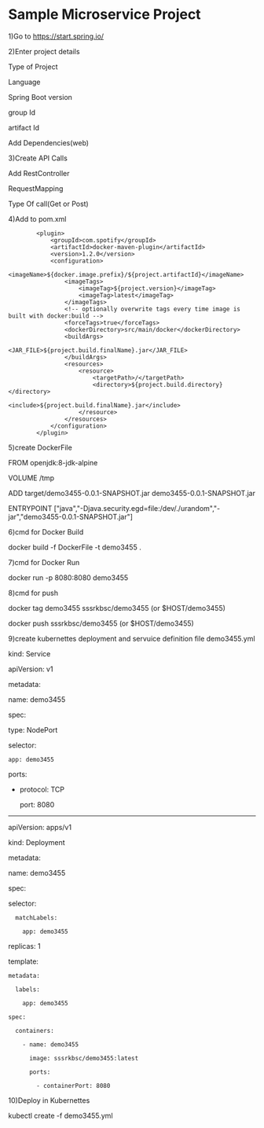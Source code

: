 # Sample Microservice Project

1)Go to https://start.spring.io/

2)Enter project details

  Type of Project
  
  Language
  
  Spring Boot version
  
  group Id
  
  artifact Id
  
  Add Dependencies(web)

3)Create API Calls

  Add RestController
  
  RequestMapping
  
  Type Of call(Get or Post)
  

4)Add to pom.xml

            <plugin>
                <groupId>com.spotify</groupId>
                <artifactId>docker-maven-plugin</artifactId>
                <version>1.2.0</version>
                <configuration>
                    <imageName>${docker.image.prefix}/${project.artifactId}</imageName>
                    <imageTags>
                        <imageTag>${project.version}</imageTag>
                        <imageTag>latest</imageTag>
                    </imageTags>
                    <!-- optionally overwrite tags every time image is built with docker:build -->
                    <forceTags>true</forceTags>
                    <dockerDirectory>src/main/docker</dockerDirectory>
                    <buildArgs>
                        <JAR_FILE>${project.build.finalName}.jar</JAR_FILE>
                    </buildArgs>
                    <resources>
                        <resource>
                            <targetPath>/</targetPath>
                            <directory>${project.build.directory}</directory>
                            <include>${project.build.finalName}.jar</include>
                        </resource>
                    </resources>
                </configuration>
            </plugin>
	
5)create DockerFile 

   FROM openjdk:8-jdk-alpine
   
   VOLUME /tmp
   
   ADD target/demo3455-0.0.1-SNAPSHOT.jar demo3455-0.0.1-SNAPSHOT.jar
   
   ENTRYPOINT ["java","-Djava.security.egd=file:/dev/./urandom","-jar","demo3455-0.0.1-SNAPSHOT.jar"]
	
6)cmd for Docker Build
			
   docker build -f DockerFile -t demo3455 .

7)cmd for Docker Run 

   docker run -p 8080:8080 demo3455
   
8)cmd for push

   docker tag demo3455 sssrkbsc/demo3455 (or $HOST/demo3455)
   
   docker push sssrkbsc/demo3455         (or $HOST/demo3455)
  
9)create kubernettes deployment and servuice definition file demo3455.yml


kind: Service

apiVersion: v1

metadata:

  name: demo3455
  
spec:
  
  type: NodePort
  
  selector:
  
    app: demo3455
  ports:
  
  - protocol: TCP
  
    port: 8080
  
---

apiVersion: apps/v1

kind: Deployment

metadata:

  name: demo3455
  
spec:

  selector:
  
      matchLabels:
	  
        app: demo3455
		
  replicas: 1
  
  template:
  
    metadata:
	
      labels:
	  
        app: demo3455
		
    spec:
	
      containers:
	  
        - name: demo3455
		
          image: sssrkbsc/demo3455:latest
		  
          ports:
		  
            - containerPort: 8080  
  
  
10)Deploy in Kubernettes

kubectl create -f demo3455.yml


